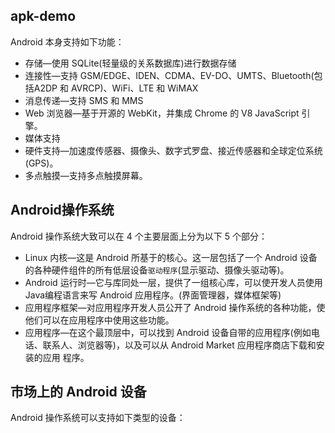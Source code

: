 apk-demo
-
Android 本身支持如下功能：
 * 存储—使用 SQLite(轻量级的关系数据库)进行数据存储
 * 连接性—支持 GSM/EDGE、IDEN、CDMA、EV-DO、UMTS、Bluetooth(包括A2DP 和 AVRCP)、WiFi、LTE 和 WiMAX
 * 消息传递—支持 SMS 和 MMS
 * Web 浏览器—基于开源的 WebKit，并集成 Chrome 的 V8 JavaScript 引擎。
 * 媒体支持
 * 硬件支持—加速度传感器、摄像头、数字式罗盘、接近传感器和全球定位系统(GPS)。
 * 多点触摸—支持多点触摸屏幕。
 
Android操作系统
-
Android 操作系统大致可以在 4 个主要层面上分为以下 5 个部分：
 * Linux 内核—这是 Android 所基于的核心。这一层包括了一个 Android 设备的各种硬件组件的所有低层设备`驱动程序`(显示驱动、摄像头驱动等)。
 * Android 运行时—它与库同处一层，提供了一组核心库，可以使开发人员使用 Java编程语言来写 Android 应用程序。(界面管理器，媒体框架等)
 * 应用程序框架—对应用程序开发人员公开了 Android 操作系统的各种功能，使他们可以在应用程序中使用这些功能。
 * 应用程序—在这个最顶层中，可以找到 Android 设备自带的应用程序(例如电话、联系人、浏览器等)，以及可以从 Android Market 应用程序商店下载和安装的应用
程序。

市场上的 Android 设备
-
Android 操作系统可以支持如下类型的设备：
 
